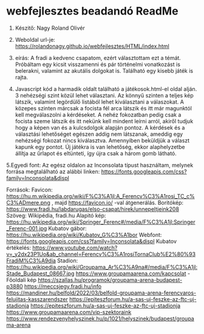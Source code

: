# webfejlesztes beadandó ReadMe
1. Készitő: Nagy Roland Olivér
   
3. Weboldal url-je: https://rolandonagy.github.io/webfejlesztes/HTML/index.html
   
4. eírás: A fradi a kedvenc csapatom, ezért választottam ezt a témát. Próbáltam egy kicsit visszamenni és pár történelmi vonatkozást is belerakni, valamint az akutális dolgokat is. Található egy kisebb játék is rajta.
   
6. Javascript kód a harmadik oldalt található a játékosok.html-el oldal alján. 3 nehézségi szint közül lehet választani. Az könnyű szinten a teljes kép látszik, valamint legördülő listából lehet kiválasztani a válaszokat. A közepes szinten márcsak a focista fél arca látszik és itt már magunktól kell megválaszolni a kérdéseket. A nehéz fokozatban pedig csak a focista szeme látszik és itt nekünk kell mindent leírni arról, akiről tudjuk hogy a képen van és a kulcsdolgok alapján pontoz. A kérdések és a választási lehetőséget egészen addig nem látszanak, ameddig egy nehézségi fokozat nincs kiválasztva. Amennyiben beküldjük a választ kapunk egy pontot. Új játékra is van lehetőség, ekkor alaphelyzetbe állítja az űrlapot és eltünteti, így újra csak a három gomb látható.
   
5.Egyedi font: Az egész oldalon az Inconsolata típust használtam, melynek forrása megtalálható az alábbi linken: https://fonts.googleapis.com/css?family=Inconsolata&displ



Források:
Favicon: https://hu.m.wikipedia.org/wiki/F%C3%A1jl:A_Ferencv%C3%A1rosi_TC_c%C3%ADmere.png , majd https://favicon.io/ -val átgenerálás.
Boritókép: https://www.fradi.hu/labdarugas/elso-csapat/hirek/unnepeltjeink208
Szöveg: Wikipédia, fradi.hu
Alapitó kép: https://hu.wikipedia.org/wiki/Springer_Ferenc#/media/F%C3%A1jl:Springer_Ferenc-001.jpg
Kubatov gábor: https://hu.wikipedia.org/wiki/Kubatov_G%C3%A1bor
Webfont: https://fonts.googleapis.com/css?family=Inconsolata&displ
Kubatov értékelés: https://www.youtube.com/watch?v=_y2dx23P1Uo&ab_channel=Ferencv%C3%A1rosiTornaClub%E2%80%93FradiM%C3%A9dia
Stadion: 
https://hu.wikipedia.org/wiki/Groupama_Ar%C3%A9na#/media/F%C3%A1jl:Stade_Budapest_08667.jpg
https://www.groupamaarena.com/kapcsolat - Főoldali kép
https://szallas.hu/programok/groupama-arena-budapest-p3880
https://meccsjegy.fradi.hu/info 
https://mandiner.hu/belfold/2022/03/belfold-groupama-arena-ferencvaros-felujitas-kasszarendszer
https://epiteszforum.hu/a-sas-uj-feszke-az-ftc-uj-stadionja
https://epiteszforum.hu/a-sas-uj-feszke-az-ftc-uj-stadionja
https://www.groupamaarena.com/vip-szektoraink
https://www.rendezvenyhelyszinek.hu/p/1021/helyszinek/budapest/groupama-arena
